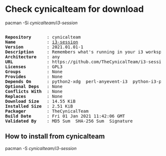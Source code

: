 # Check cynicalteam for download

pacman -Si *cynicalteam/i3-session*

<div class="highlight"><pre class="highlight"><text>
<b>Repository</b>      : cynicalteam
<b>Name</b>            : <a href="../../x86_64/i3-session-2021.01.01-1-any.pkg.tar.zst">i3-session</a>
<b>Version</b>         : 2021.01.01-1
<b>Description</b>     : Remembers what's running in your i3 workspaces by saving a session file
<b>Architecture</b>    : any
<b>URL</b>             : https://github.com/TheCynicalTeam/i3-session
<b>Licenses</b>        : GPL3
<b>Groups</b>          : None
<b>Provides</b>        : None
<b>Depends On</b>      : python2-xdg  perl-anyevent-i3  python-i3-py  i3-wm  xorg-xprop
<b>Optional Deps</b>   : None
<b>Conflicts With</b>  : None
<b>Replaces</b>        : None
<b>Download Size</b>   : 14.55 KiB
<b>Installed Size</b>  : 2.51 KiB
<b>Packager</b>        : TheCynicalTeam <wayne6324@gmail.com>
<b>Build Date</b>      : Fri 01 Jan 2021 11:42:06 GMT
<b>Validated By</b>    : MD5 Sum  SHA-256 Sum  Signature
</text></pre></div>

## How to install from cynicalteam

pacman -S *cynicalteam/i3-session*
